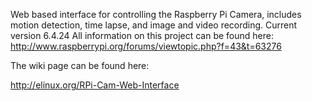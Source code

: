 Web based interface for controlling the Raspberry Pi Camera, includes motion detection, time lapse, and image and video recording.
Current version 6.4.24
All information on this project can be found here: http://www.raspberrypi.org/forums/viewtopic.php?f=43&t=63276

The wiki page can be found here:

http://elinux.org/RPi-Cam-Web-Interface

